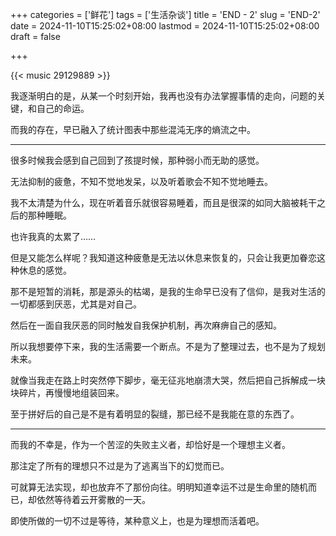 +++
categories = ['鲜花']
tags = ['生活杂谈']
title = 'END - 2'
slug = 'END-2' 
date = 2024-11-10T15:25:02+08:00
lastmod = 2024-11-10T15:25:02+08:00
draft = false

+++

{{< music 29129889 >}}

我逐渐明白的是，从某一个时刻开始，我再也没有办法掌握事情的走向，问题的关键，和自己的命运。

而我的存在，早已融入了统计图表中那些混沌无序的熵流之中。

___

很多时候我会感到自己回到了孩提时候，那种弱小而无助的感觉。

无法抑制的疲惫，不知不觉地发呆，以及听着歌会不知不觉地睡去。

我不太清楚为什么，现在听着音乐就很容易睡着，而且是很深的如同大脑被耗干之后的那种睡眠。

也许我真的太累了……

但是又能怎么样呢？我知道这种疲惫是无法以休息来恢复的，只会让我更加眷恋这种休息的感觉。

那不是短暂的消耗，那是源头的枯竭，是我的生命早已没有了信仰，是我对生活的一切都感到厌恶，尤其是对自己。

然后在一面自我厌恶的同时触发自我保护机制，再次麻痹自己的感知。

所以我想要停下来，我的生活需要一个断点。不是为了整理过去，也不是为了规划未来。

就像当我走在路上时突然停下脚步，毫无征兆地崩溃大哭，然后把自己拆解成一块块碎片，再慢慢地组装回来。

至于拼好后的自己是不是有着明显的裂缝，那已经不是我能在意的东西了。

___

而我的不幸是，作为一个苦涩的失败主义者，却恰好是一个理想主义者。

那注定了所有的理想只不过是为了逃离当下的幻觉而已。

可就算无法实现，却也放弃不了那份向往。明明知道幸运不过是生命里的随机而已，却依然等待着云开雾散的一天。

即使所做的一切不过是等待，某种意义上，也是为理想而活着吧。

